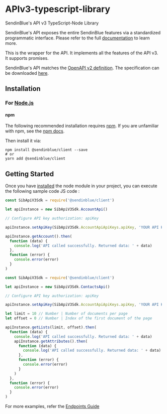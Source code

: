 # APIv3-typescript-library

SendinBlue's API v3 TypeScript-Node Library

SendinBlue's API exposes the entire SendinBlue features via a standardized programmatic interface. Please refer to the full [documentation](https://developers.sendinblue.com) to learn more.

This is the wrapper for the API. It implements all the features of the API v3. It supports promises.

SendinBlue's API matches the [OpenAPI v2 definition](https://www.openapis.org/). The specification can be downloaded [here](https://api.sendinblue.com/v3/swagger_definition.yml).

## Installation

### For [Node.js](https://nodejs.org/)

#### npm

The following recommended installation requires [npm](https://npmjs.org/). If you are unfamiliar with npm, see the [npm docs](https://npmjs.org/doc/).

Then install it via:

```shell
npm install @sendinblue/client --save
# or
yarn add @sendinblue/client
```

## Getting Started

Once you have [installed](#installation) the node module in your project, you can execute the following sample code JS code :

```javascript
const SibApiV3Sdk = require('@sendinblue/client')

let apiInstance = new SibApiV3Sdk.AccountApi()

// Configure API key authorization: apiKey

apiInstance.setApiKey(SibApiV3Sdk.AccountApiApiKeys.apiKey, 'YOUR API KEY')

apiInstance.getAccount().then(
  function (data) {
    console.log('API called successfully. Returned data: ' + data)
  },
  function (error) {
    console.error(error)
  }
)
```

```javascript
const SibApiV3Sdk = require('@sendinblue/client')

let apiInstance = new SibApiV3Sdk.ContactsApi()

// Configure API key authorization: apiKey

apiInstance.setApiKey(SibApiV3Sdk.AccountApiApiKeys.apiKey, 'YOUR API KEY')

let limit = 10 // Number | Number of documents per page
let offset = 0 // Number | Index of the first document of the page

apiInstance.getLists(limit, offset).then(
  function (data) {
    console.log('API called successfully. Returned data: ' + data)
    apiInstance.getAttributes().then(
      function (data) {
        console.log('API called successfully. Returned data: ' + data)
      },
      function (error) {
        console.error(error)
      }
    )
  },
  function (error) {
    console.error(error)
  }
)
```

For more examples, refer the [Endpoints Guide](https://developers.sendinblue.com/reference)
